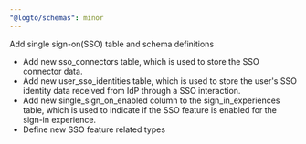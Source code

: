 ```yaml
---
"@logto/schemas": minor
---
```


Add single sign-on(SSO) table and schema definitions

- Add new sso_connectors table, which is used to store the SSO connector data.
- Add new user_sso_identities table, which is used to store the user's SSO identity data received from IdP through a SSO interaction.
- Add new single_sign_on_enabled column to the sign_in_experiences table, which is used to indicate if the SSO feature is enabled for the sign-in experience.
- Define new SSO feature related types
